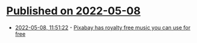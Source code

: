 # [Published on 2022-05-08](index.md)

* [2022-05-08, 11:51:22](https://news.ycombinator.com/item?id=31303216) - [Pixabay has royalty free music you can use for free](https://pixabay.com/)
